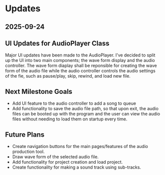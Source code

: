 # Updates

## 2025-09-24

## UI Updates for AudioPlayer Class

Major UI updates have been made to the AudioPlayer. I've decided to split up the UI into two main components; the wave form display and the audio controller. The wave form diaplay shall be reponsible for creating the wave form of the audio file while the audio controller controls the audio settings of the fie, such as pause/play, skip, rewind, and load new file.

## Next Milestone Goals

* Add UI feature to the audio controller to add a song to queue
* Add functionality to save the audio file path, so that upon exit, the audio files can be booted up with the program and the user can view the audio files without needing to load them on startup every time.

## Future Plans

* Create navigation buttons for the main pages/features of the audio production tool.
* Draw wave form of the selected audio file.
* Add functionality for project creation and load project.
* Create functionality for making a sound track using sub-tracks.
